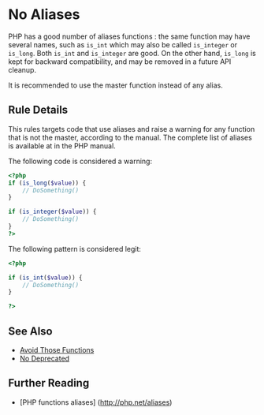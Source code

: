 <!-- PHP Manual -->
# No Aliases

PHP has a good number of aliases functions : the same function may have several names, such as `is_int` which may also be called `is_integer` or `is_long`. Both 
`is_int` and `is_integer` are good. On the other hand, `is_long` is kept for backward compatibility, and may be removed in a future API cleanup. 

It is recommended to use the master function instead of any alias.


## Rule Details

This rules targets code that use aliases and raise a warning for any function that is not the master, according to the manual. The complete list of aliases is available at in the PHP manual.

The following code is considered a warning:

```php
<?php
if (is_long($value)) { 
	// DoSomething()
}

if (is_integer($value)) { 
	// DoSomething()
}
?>
```


The following pattern is considered legit:

```php
<?php

if (is_int($value)) { 
	// DoSomething()
}

?>
```

## See Also
* [Avoid Those Functions](avoid-those-functions.md)
* [No Deprecated](no-deprecated.md)

<!--
## When Not To Use It

-->

## Further Reading 

* [PHP functions aliases] (http://php.net/aliases)
